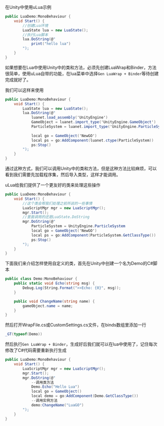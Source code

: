 在Unity中使用uLua示例
```csharp
public LuaDemo:MonoBehaviour {
    void Start() { 
        //创建Lua环境
        LuaState lua = new LuaState();
        //执行Lua脚本
        lua.DoString(@"
            print("hello lua")
        ");
    }
}
```
如果想要在Lua中使用Unity中的类和方法，必须先创建LuaWrap和Binder，方法很简单，使用uLua自带的功能，在lua菜单中选择`Gen LuaWrap + Binder`等待创建完成就好了。

我们可以这样来使用
```csharp
public LuaDemo:MonoBehaviour {
    void Start() { 
        LuaState lua = new LuaState();
        lua.DoString(@"
            luanet.load_assembly('UnityEngine')
            GameObject = luanet.import_type('UnityEngine.GameObject')
            ParticleSystem = luanet.import_type('UnityEngine.ParticleSystem')
            
            local go = GameObject('NewGO')
            local ps = go:AddComponent(luanet.ctype(ParticleSystem))
            ps:Stop()
        ");
    }
}
```
通过这种方式，我们可以调用Unity中的类和方法，但是这种方法比较麻烦，可以看到我们需要先加载程序集，然后导入类型，这样才能调用。

uLua给我们提供了一个更友好的类来处理这些操作
```csharp
public LuaDemo:MonoBehaviour {
    void Start() {
        //这个类会帮我们处理之前所说的一些事情
        LuaScriptMgr mgr = new LuaScriptMgr();
        mgr.Start();
        //里面调用的还是LuaState.DoString
        mgr.DoString(@"
            ParticleSystem = UnityEngine.ParticleSystem
            local go = GameObject('NewGO')
            local ps = go:AddComponent(ParticleSystem.GetClassType())
            ps:Stop()
        ");
    }
}
```
下面我们来介绍怎样使用自定义的类，首先在Unity中创建一个名为Demo的C#脚本
```csharp
public class Demo:MonoBehaviour {
    public static void Echo(string msg) {
        Debug.Log(String.Format(">>Echo: {0}", msg));
    }

    public void ChangeName(string name) {
        gameObject.name = name;
    }
}
```
然后打开WrapFile.cs或CustomSettings.cs文件，在binds数组里添加一行
```csharp
_GT(typeof(Demo))
```
然后执行`Gen LuaWrap + Binder`，生成好后我们就可以在lua中使用了，记住每次修改了C#代码需要重新执行生成
```csharp
public LuaDemo:MonoBehaviour {
    void Start() { 
        LuaScriptMgr mgr = new LuaScriptMgr();
        mgr.Start();
        mgr.DoString(@"
            --调用类方法
            Demo.Echo("Hello Lua")
            local go = GameObject()
            local demo = go:AddComponent(Demo.GetClassType())
            --调用实例方法
            demo:ChangeName("LuaGO")
        ");
    }
}
```